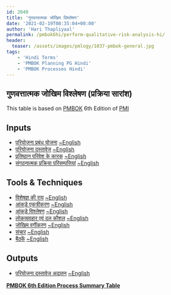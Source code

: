 ```yaml
---
id: 2040   
title: 'गुणवत्तात्मक जोखिम विश्लेषण'
date: '2021-02-19T08:35:04+00:00'
author: 'Hari Thapliyaal'
permalink: /pmbok6hi/perform-qualitative-risk-analysis-hi/
header:
  teaser: /assets/images/pmlogy/1037-pmbok-general.jpg
tags:
    - 'Hindi Terms'
    - 'PMBOK Planning PG Hindi'
    - 'PMBOK Processes Hindi'
---
```


## गुणवत्तात्मक जोखिम विश्लेषण (प्रक्रिया सारांश)

This table is based on [PMBOK](https://www.pmi.org/pmbok-guide-standards) 6th Edition of [PMI](https:/www.pmi.org)

## Inputs

- [परियोजना प्रबंध योजना](/pmbok6hi/project-management-plan-hi) [~English](/pmbok6/Project-Management-Plan)
- [परियोजना दस्तावेज](/pmbok6hi/project-documents-hi) [~English](/pmbok6/Project-Documents)
- [प्रतिष्ठान परिवेश के कारक](/pmbok6hi/enterprise-environmental-factors-hi) [~English](/pmbok6/Enterprise-Environmental-Factors)
- [संगठनात्मक प्रक्रिया परिसम्पत्तियां](/pmbok6hi/organizational-process-assets-hi) [~English](/pmbok6/Organizational-Process-Assets)

## Tools &amp; Techniques

- [विशेषज्ञ की राय](/pmbok6hi/expert-judgement-hi) [~English](/pmbok6/Expert-Judgement)
- [आंकड़े एकत्रीकरण](/pmbok6hi/data-gathering-hi) [~English](/pmbok6/Data-Gathering)
- [आंकड़े विश्लेषण](/pmbok6hi/data-analysis-hi) [~English](/pmbok6/Data-Analysis)
- [लोकव्यवहार एवं दल कौशल](/pmbok6hi/interpersonal-and-team-skills-hi) [~English](/pmbok6/Interpersonal-And-Team-Skills)
- [जोखिम वर्गीकरण](/pmbok6hi/risk-categorization-hi) [~English](/pmbok6/Risk-Categorization)
- [संचार](/pmbok6hi/data-representation-hi) [~English](/pmbok6/Data-Representation)
- [बैठकें](/pmbok6hi/meetings-hi) [~English](/pmbok6/Meetings)

## Outputs

- [परियोजना दस्तावेज अद्यतन](/pmbok6hi/project-documents-updates-hi) [~English](/pmbok6/Project-Documents-Updates)

**[PMBOK 6th Edition Process Summary Table](process-groups-and-processes-in-pmbok6/)**